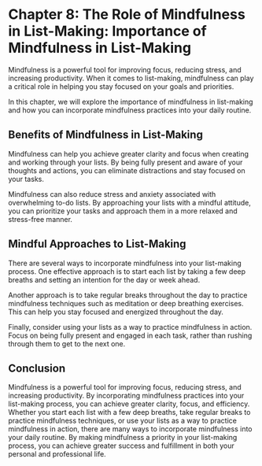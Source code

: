 Chapter 8: The Role of Mindfulness in List-Making: Importance of Mindfulness in List-Making
===========================================================================================

Mindfulness is a powerful tool for improving focus, reducing stress, and increasing productivity. When it comes to list-making, mindfulness can play a critical role in helping you stay focused on your goals and priorities.

In this chapter, we will explore the importance of mindfulness in list-making and how you can incorporate mindfulness practices into your daily routine.

Benefits of Mindfulness in List-Making
--------------------------------------

Mindfulness can help you achieve greater clarity and focus when creating and working through your lists. By being fully present and aware of your thoughts and actions, you can eliminate distractions and stay focused on your tasks.

Mindfulness can also reduce stress and anxiety associated with overwhelming to-do lists. By approaching your lists with a mindful attitude, you can prioritize your tasks and approach them in a more relaxed and stress-free manner.

Mindful Approaches to List-Making
---------------------------------

There are several ways to incorporate mindfulness into your list-making process. One effective approach is to start each list by taking a few deep breaths and setting an intention for the day or week ahead.

Another approach is to take regular breaks throughout the day to practice mindfulness techniques such as meditation or deep breathing exercises. This can help you stay focused and energized throughout the day.

Finally, consider using your lists as a way to practice mindfulness in action. Focus on being fully present and engaged in each task, rather than rushing through them to get to the next one.

Conclusion
----------

Mindfulness is a powerful tool for improving focus, reducing stress, and increasing productivity. By incorporating mindfulness practices into your list-making process, you can achieve greater clarity, focus, and efficiency. Whether you start each list with a few deep breaths, take regular breaks to practice mindfulness techniques, or use your lists as a way to practice mindfulness in action, there are many ways to incorporate mindfulness into your daily routine. By making mindfulness a priority in your list-making process, you can achieve greater success and fulfillment in both your personal and professional life.
